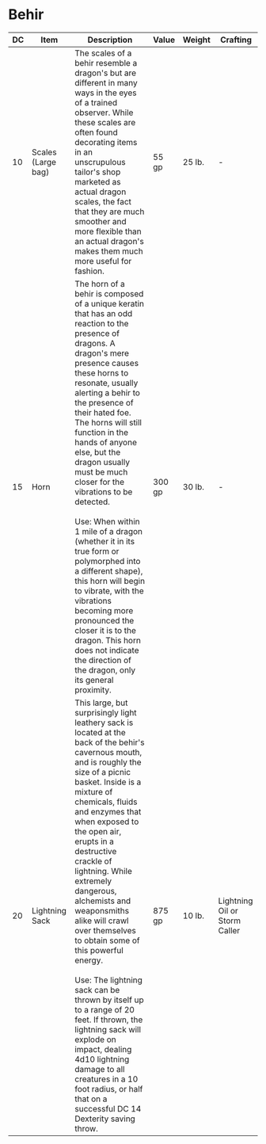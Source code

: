# Behir
| DC  | Item               | Description                                                                                                                                                                                                                                                                                                                                                                                                                                                                                                                                                                                                                                                                                            | Value  | Weight | Crafting                      |
| --- | ------------------ | ------------------------------------------------------------------------------------------------------------------------------------------------------------------------------------------------------------------------------------------------------------------------------------------------------------------------------------------------------------------------------------------------------------------------------------------------------------------------------------------------------------------------------------------------------------------------------------------------------------------------------------------------------------------------------------------------------ | ------ | ------ | ----------------------------- |
| 10  | Scales (Large bag) | The scales of a behir resemble a dragon's but are different in many ways in the eyes of a trained observer. While these scales are often found decorating items in an unscrupulous tailor's shop marketed as actual dragon scales, the fact that they are much smoother and more flexible than an actual dragon's makes them much more useful for fashion.                                                                                                                                                                                                                                                                                                                                             | 55 gp  | 25 lb. | -                             |
| 15  | Horn               | The horn of a behir is composed of a unique keratin that has an odd reaction to the presence of dragons. A dragon's mere presence causes these horns to resonate, usually alerting a behir to the presence of their hated foe. The horns will still function in the hands of anyone else, but the dragon usually must be much closer for the vibrations to be detected.<br><br>Use: When within 1 mile of a dragon (whether it in its true form or polymorphed into a different shape), this horn will begin to vibrate, with the vibrations becoming more pronounced the closer it is to the dragon. This horn does not indicate the direction of the dragon, only its general proximity.             | 300 gp | 30 lb. | -                             |
| 20  | Lightning Sack     | This large, but surprisingly light leathery sack is located at the back of the behir's cavernous mouth, and is roughly the size of a picnic basket. Inside is a mixture of chemicals, fluids and enzymes that when exposed to the open air, erupts in a destructive crackle of lightning. While extremely dangerous, alchemists and weaponsmiths alike will crawl over themselves to obtain some of this powerful energy.<br><br>Use: The lightning sack can be thrown by itself up to a range of 20 feet. If thrown, the lightning sack will explode on impact, dealing 4d10 lightning damage to all creatures in a 10 foot radius, or half that on a successful DC 14 Dexterity saving throw. | 875 gp | 10 lb. | Lightning Oil or Storm Caller | 

